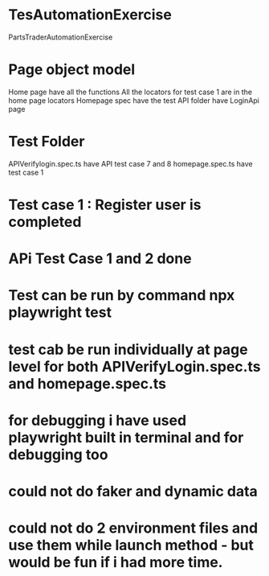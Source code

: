 # TesAutomationExercise
PartsTraderAutomationExercise
# Page object model
Home page have all the functions
All the locators for test case 1 are in the home page locators
Homepage spec have the test
API folder have LoginApi page
# Test Folder
APIVerifylogin.spec.ts have API test case 7 and 8
homepage.spec.ts have test case 1 


# Test case 1 : Register user is completed
# APi Test Case 1 and 2 done

# Test can be run by command npx playwright test
# test cab be run individually at page level for both APIVerifyLogin.spec.ts and homepage.spec.ts

# for debugging i have used playwright built in terminal and for debugging too

# could not do faker and dynamic data
# could not do 2 environment files and use them while launch method - but would be fun if i had more time.